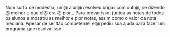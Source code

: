 Num surto de modéstia, um@ alun@ resolveu brigar com outr@, se dizendo @ melhor e que el@ era @ pior... Para provar isso, juntou as notas de todos os alunos e mostrou as melhor e pior notas, assim como o valor da nota mediana. Apesar de ser tão competente, el@ pediu sua ajuda para fazer um programa que resolva isso.

